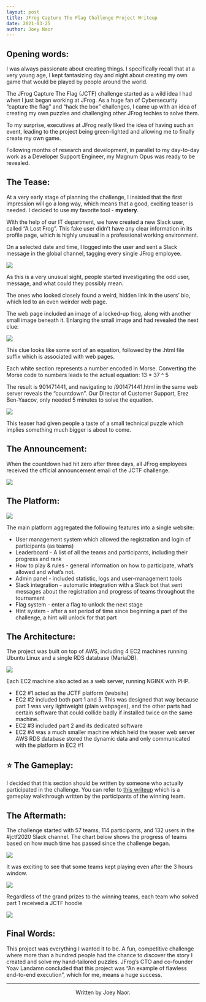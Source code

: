 ```yaml
---
layout: post
title: JFrog Capture The Flag Challenge Project Writeup
date: 2021-03-25
author: Joey Naor
---
```


## Opening words:
I was always passionate about creating things. I specifically recall that at a very young age, I kept fantasizing day and night about creating my own game that would be played by people around the world.

The JFrog Capture The Flag (JCTF) challenge started as a wild idea I had when I just began working at JFrog. As a huge fan of Cybersecurity “capture the flag” and “hack the box” challenges, I came up with an idea of creating my own puzzles and challenging other JFrog techies to solve them.

To my surprise, executives at JFrog really liked the idea of having such an event, leading to the project being green-lighted and allowing me to finally create my own game.

Following months of research and development, in parallel to my day-to-day work as a Developer Support Engineer, my Magnum Opus was ready to be revealed.


## The Tease:
At a very early stage of planning the challenge, I insisted that the first impression will go a long way, which means that a good, exciting teaser is needed. I decided to use my favorite tool - **mystery**.

With the help of our IT department, we have created a new Slack user, called “A Lost Frog”. This fake user didn’t have any clear information in its profile page, which is highly unusual in a professional working environment.

On a selected date and time, I logged into the user and sent a Slack message in the global channel, tagging every single JFrog employee.

![](images/jctf/1.png)

As this is a very unusual sight, people started investigating the odd user, message, and what could they possibly mean.

The ones who looked closely found a weird, hidden link in the users’ bio, which led to an even weirder web page.

The web page included an image of a locked-up frog, along with another small image beneath it. Enlarging the small image and had revealed the next clue:

![](images/jctf/2.png)

This clue looks like some sort of an equation, followed by the .html file suffix which is associated with web pages.

Each white section represents a number encoded in Morse. Converting the Morse code to numbers leads to the actual equation: 13 * 37 ^ 5

The result is 901471441, and navigating to /901471441.html in the same web server reveals the “countdown”. Our Director of Customer Support, Erez Ben-Yaacov, only needed 5 minutes to solve the equation.

![](images/jctf/3.png)

This teaser had given people a taste of a small technical puzzle which implies something much bigger is about to come.

## The Announcement:

When the countdown had hit zero after three days, all JFrog employees received the official announcement email of the JCTF challenge.

![](images/jctf/4.png)

## The Platform:

![](images/jctf/5.png)

The main platform aggregated the following features into a single website:

* User management system which allowed the registration and login of participants (as teams)
* Leaderboard - A list of all the teams and participants, including their progress and rank
* How to play & rules - general information on how to participate, what’s allowed and what’s not.
* Admin panel - included statistic, logs and user-management tools
* Slack integration - automatic integration with a Slack bot that sent messages about the registration and progress of teams throughout the tournament
* Flag system - enter a flag to unlock the next stage
* Hint system - after a set period of time since beginning a part of the challenge, a hint will unlock for that part

## The Architecture:

The project was built on top of AWS, including 4 EC2 machines running Ubuntu Linux and a single RDS database (MariaDB).

![](images/jctf/6.png)

Each EC2 machine also acted as a web server, running NGINX with PHP.

* EC2 #1 acted as the JCTF platform (website)
* EC2 #2 included both part 1 and 3. This was designed that way because part 1 was very lightweight (plain webpages), and the other parts had certain software that could collide badly if installed twice on the same machine.
* EC2 #3 included part 2 and its dedicated software
* EC2 #4 was a much smaller machine which held the teaser web server
AWS RDS database stored the dynamic data and only communicated with the platform in EC2 #1


## ⭐ The Gameplay:

I decided that this section should be written by someone who actually participated in the challenge. You can refer to [this writeup](https://joeynaor.github.io/writeups/jctf-walkthrough.html) which is a gameplay walkthrough written by the participants of the winning team.

## The Aftermath:
The challenge started with 57 teams, 114 participants, and 132 users in the #jctf2020 Slack channel. The chart below shows the progress of teams based on how much time has passed since the challenge began.

![](images/jctf/table.png)


It was exciting to see that some teams kept playing even after the 3 hours window.

![](images/jctf/7.png)

Regardless of the grand prizes to the winning teams, each team who solved part 1 received a JCTF hoodie 

![](images/jctf/8.jpg)

## Final Words:

This project was everything I wanted it to be. A fun, competitive challenge where more than a hundred people had the chance to discover the story I created and solve my hand-tailored puzzles. JFrog’s CTO and co-founder Yoav Landamn concluded that this project was “An example of flawless end-to-end execution”, which for me, means a huge success.

***

<p align="center">Written by Joey Naor.</p>
